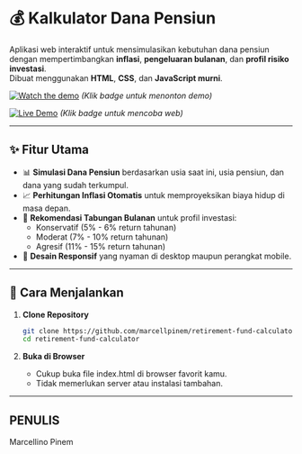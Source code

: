 # 💰 Kalkulator Dana Pensiun

Aplikasi web interaktif untuk mensimulasikan kebutuhan dana pensiun dengan mempertimbangkan **inflasi**, **pengeluaran bulanan**, dan **profil risiko investasi**.  
Dibuat menggunakan **HTML**, **CSS**, dan **JavaScript murni**.

[![Watch the demo](https://img.shields.io/badge/YouTube-Demo-red?logo=youtube)](https://)
_(Klik badge untuk menonton demo)_

[![Live Demo](https://img.shields.io/badge/Try%20it%20Live-WebApp-blue?logo=netlify)](https://hitung-dana-pensiun-marcellino.netlify.app/)
_(Klik badge untuk mencoba web)_

---

## ✨ Fitur Utama

- 📊 **Simulasi Dana Pensiun** berdasarkan usia saat ini, usia pensiun, dan dana yang sudah terkumpul.
- 📈 **Perhitungan Inflasi Otomatis** untuk memproyeksikan biaya hidup di masa depan.
- 🧮 **Rekomendasi Tabungan Bulanan** untuk profil investasi:
  - Konservatif (5% - 6% return tahunan)
  - Moderat (7% - 10% return tahunan)
  - Agresif (11% - 15% return tahunan)
- 🎨 **Desain Responsif** yang nyaman di desktop maupun perangkat mobile.

---

## 🚀 Cara Menjalankan

1. **Clone Repository**

   ```bash
   git clone https://github.com/marcellpinem/retirement-fund-calculator.git
   cd retirement-fund-calculator

   ```

2. **Buka di Browser**

   - Cukup buka file index.html di browser favorit kamu.
   - Tidak memerlukan server atau instalasi tambahan.

---

## PENULIS

Marcellino Pinem
